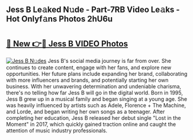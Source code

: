 ## Jess B Le𝚊ked N𝚞de - Part-7RB Video Le𝚊ks - Hot Onlyf𝚊ns Photos 2hU6u

# <h2><a href="http://ab8456.deff.icu/?id=Jess+B">🔗 New 👉🔴 Jess B VIDEO Photos</a></h2>

[![Jess B N𝚞des](https://i.imgur.com/rIISA9y.gif)](http://ab8456.deff.icu/?id=Jess+B)
Jess B's social media journey is far from over. She continues to create content, engage with her fans, and explore new opportunities. Her future plans include expanding her brand, collaborating with more influencers and brands, and potentially starting her own business. With her unwavering determination and undeniable charisma, there's no telling how far Jess B will go in the digital world. Born in 1995, Jess B grew up in a musical family and began singing at a young age. She was heavily influenced by artists such as Adele, Florence + The Machine, and Lorde, and began writing her own songs as a teenager. After completing her education, Jess B released her debut single "Lost in the Moment" in 2017, which quickly gained traction online and caught the attention of music industry professionals.
